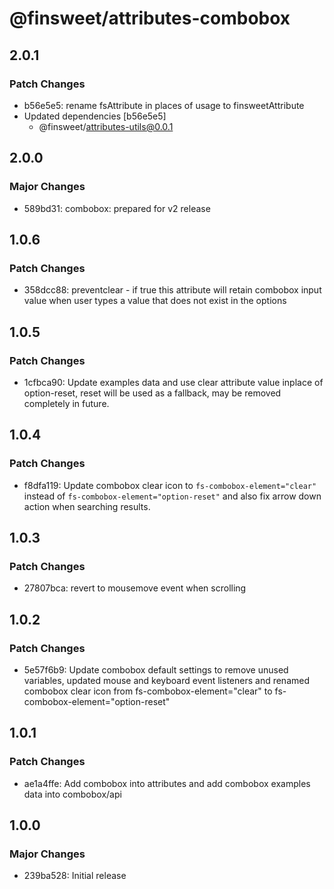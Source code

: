 # @finsweet/attributes-combobox

## 2.0.1

### Patch Changes

- b56e5e5: rename fsAttribute in places of usage to finsweetAttribute
- Updated dependencies [b56e5e5]
  - @finsweet/attributes-utils@0.0.1

## 2.0.0

### Major Changes

- 589bd31: combobox: prepared for v2 release

## 1.0.6

### Patch Changes

- 358dcc88: preventclear - if true this attribute will retain combobox input value when user types a value that does not exist in the options

## 1.0.5

### Patch Changes

- 1cfbca90: Update examples data and use clear attribute value inplace of option-reset, reset will be used as a fallback, may be removed completely in future.

## 1.0.4

### Patch Changes

- f8dfa119: Update combobox clear icon to `fs-combobox-element="clear"` instead of `fs-combobox-element="option-reset"` and also fix arrow down action when searching results.

## 1.0.3

### Patch Changes

- 27807bca: revert to mousemove event when scrolling

## 1.0.2

### Patch Changes

- 5e57f6b9: Update combobox default settings to remove unused variables, updated mouse and keyboard event listeners and renamed combobox clear icon from fs-combobox-element="clear" to fs-combobox-element="option-reset"

## 1.0.1

### Patch Changes

- ae1a4ffe: Add combobox into attributes and add combobox examples data into combobox/api

## 1.0.0

### Major Changes

- 239ba528: Initial release
